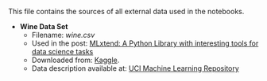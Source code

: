 This file contains the sources of all external data used in the notebooks.

- **Wine Data Set**
  - Filename: *wine.csv* 
  - Used in the post: [MLxtend: A Python Library with interesting tools for data science tasks](https://www.ealizadeh.com/blog/mlxtend-library-for-data-science/)
  - Downloaded from: [Kaggle](https://www.kaggle.com/tug004/3wine-classification-dataset). 
  - Data description available at:  [UCI Machine Learning Repository](https://archive.ics.uci.edu/ml/datasets/wine)